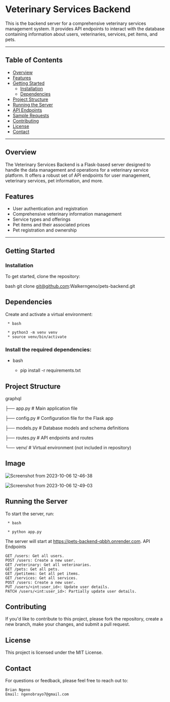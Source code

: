 # Veterinary Services Backend

This is the backend server for a comprehensive veterinary services management system. It provides API endpoints to interact with the database containing information about users, veterinaries, services, pet items, and pets.

---

## Table of Contents

- [Overview](#overview)
- [Features](#features)
- [Getting Started](#getting-started)
  - [Installation](#installation)
  - [Dependencies](#dependencies)
- [Project Structure](#project-structure)
- [Running the Server](#running-the-server)
- [API Endpoints](#api-endpoints)
- [Sample Requests](#sample-requests)
- [Contributing](#contributing)
- [License](#license)
- [Contact](#contact)

---

## Overview

The Veterinary Services Backend is a Flask-based server designed to handle the data management and operations for a veterinary service platform. It offers a robust set of API endpoints for user management, veterinary services, pet information, and more.

## Features

- User authentication and registration
- Comprehensive veterinary information management
- Service types and offerings
- Pet items and their associated prices
- Pet registration and ownership

---

## Getting Started

### Installation

To get started, clone the repository:

 bash
git clone git@github.com:Walkerngeno/pets-backend.git

## Dependencies

Create and activate a virtual environment:

     * bash

     * python3 -m venv venv
     * source venv/bin/activate

### Install the required dependencies:

* bash

     * pip install -r requirements.txt

## Project Structure

graphql

├── app.py                 # Main application file

├── config.py              # Configuration file for the Flask app

├── models.py              # Database models and schema definitions

├── routes.py              # API endpoints and routes

└── venv/                  # Virtual environment (not included in repository)

## Image
![Screenshot from 2023-10-06 12-46-38](https://github.com/RotichKipkoech/fullstack-codechallenge/assets/132645931/9c409a12-d539-4410-99fb-6a434fd3099c)

![Screenshot from 2023-10-06 12-49-03](https://github.com/RotichKipkoech/fullstack-codechallenge/assets/132645931/74d36fa4-c9fb-43f5-9268-51d65ecaddab)


## Running the Server

To start the server, run:

     * bash

     * python app.py

The server will start at https://pets-backend-qbbh.onrender.com.
API Endpoints

    GET /users: Get all users.
    POST /users: Create a new user.
    GET /veterinary: Get all veterinaries.
    GET /pets: Get all pets.
    GET /petitems: Get all pet items.
    GET /services: Get all services.
    POST /users: Create a new user.
    PUT /users/<int:user_id>: Update user details.
    PATCH /users/<int:user_id>: Partially update user details.


## Contributing

If you'd like to contribute to this project, please fork the repository, create a new branch, make your changes, and submit a pull request.

## License

This project is licensed under the MIT License.

## Contact

For questions or feedback, please feel free to reach out to:

    Brian Ngeno
    Email: ngenobrayo7@gmail.com